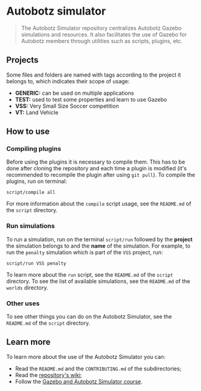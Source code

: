 # Autobotz simulator

> The Autobotz Simulator repository centralizes Autobotz Gazebo simulations and resources. It also facilitates the use of Gazebo for Autobotz members through utilities such as scripts, plugins, etc.

## Projects
Some files and folders are named with tags according to the project it belongs to, which indicates their scope of usage:

* **GENERIC:** can be used on multiple applications
* **TEST:** used to test some properties and learn to use Gazebo
* **VSS:** Very Small Size Soccer competition
* **VT:** Land Vehicle

## How to use

### Compiling plugins

Before using the plugins it is necessary to compile them. This has to be done after cloning the repository and each time a plugin is modified (it's recommended to recompile the plugin after using `git pull`). To compile the plugins, run on terminal:

```
script/compile all
```

For more information about the `compile` script usage, see the `README.md` of the `script` directory.

### Run simulations

To run a simulation, run on the terminal `script/run` followed by the **project** the simulation belongs to and the **name** of the simulation. For example, to run the `penalty` simulation which is part of the `VSS` project, run:

```
script/run VSS penalty
```

To learn more about the `run` script, see the `README.md` of the `script` directory. To see the list of available simulations, see the `README.md` of the `worlds` directory.

### Other uses
To see other things you can do on the Autobotz Simulator, see the `README.md` of the `script` directory.

## Learn more

To learn more about the use of the Autobotz Simulator you can:

* Read the `README.md` and the `CONTRIBUTING.md` of the subdirectories;
* Read the [repository's wiki](https://github.com/UFMG-Autobotz/Autobotz-Simulator/wiki);
* Follow the [Gazebo and Autobotz Simulator course](https://gitlab.com/Autobotz-UFMG/COURSE_Gazebo).
